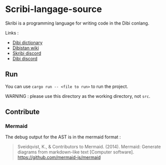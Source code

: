 # Scribi-langage-source

Skribi is a programming language for writing code in the Dibi conlang.

Links :

- [Dibi dictionary](http://dibi-leksiro.fr/app/)
- [Dibistan wiki](https://dibistan.fandom.com/fr/wiki/Dibistan)
- [Skribi discord](https://discord.gg/eGYQVGd4k3)
- [Dibi discord](https://discord.gg/CKnqUxQaMq)

## Run

You can use ``cargo run -- <file to run>`` to run the project.

WARNING : please use this directory as the working directory, not `src`.

## Contribute

### Mermaid

The debug output for the AST is in the mermaid format :

> Sveidqvist, K., & Contributors to Mermaid. (2014). Mermaid: Generate diagrams from markdown-like
> text [Computer software]. https://github.com/mermaid-js/mermaid



